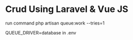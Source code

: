 # Crud Using Laravel & Vue JS
run command php artisan queue:work --tries=1

QUEUE_DRIVER=database in .env
